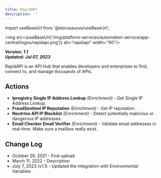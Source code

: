 ```yaml
---
title: RapidAPI
description: ''
---
```

import useBaseUrl from '@docusaurus/useBaseUrl';

<img src={useBaseUrl('/img/platform-services/automation-service/app-central/logos/rapidapi.png')} alt="rapidapi" width="90"/>

***Version: 1.1  
Updated: Jul 07, 2023***

RapidAPI is an API Hub that enables developers and enterprises to find, connect to, and manage thousands of APIs.

## Actions

* **Ipregistry Single IP Address Lookup** *(Enrichment)* - Get Single IP Address Lookup.
* **FraudSentinel IP Reputation** *(Enrichment)* - Get IP reputation.
* **Neutrino API IP Blocklist** *(Enrichment)* - Detect potentially malicious or dangerous IP addresses.
* **Email Checker Email Verifier** *(Enrichment)* - Validate email addresses in real-time. Make sure a mailbox really exist.

## Change Log

* October 29, 2021 - First upload
* March 11, 2022 - Description
* July 7, 2023 (v1.1) - Updated the integration with Environmental Variables

